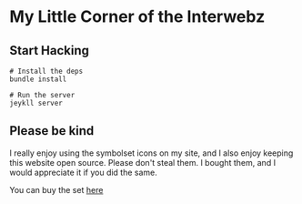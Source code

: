 # My Little Corner of the Interwebz

## Start Hacking
```
# Install the deps
bundle install

# Run the server
jeykll server
```

## Please be kind
I really enjoy using the symbolset icons on my site, and I also enjoy keeping this website open source.
Please don't steal them. I bought them, and I would appreciate it if you did the same.

You can buy the set [here](https://symbolset.com/icons/social-circle)
